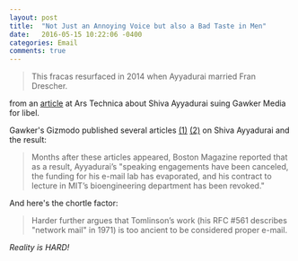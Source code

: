 ```yaml
---
layout: post
title:  "Not Just an Annoying Voice but also a Bad Taste in Men"
date:   2016-05-15 10:22:06 -0400
categories: Email
comments: true
---
```

> This fracas resurfaced in 2014 when Ayyadurai married Fran Drescher.

from an [article](http://arstechnica.com/tech-policy/2016/05/man-who-claims-to-have-invented-e-mail-sues-gawker-for-35m-in-libel-suit/) at Ars Technica about Shiva Ayyadurai suing Gawker Media for libel.

Gawker's Gizmodo published several articles [(1)](http://gizmodo.com/5888702/corruption-lies-and-death-threats-the-crazy-story-of-the-man-who-pretended-to-invent-e-mail) [(2)](http://gizmodo.com/5887480/the-inventor-of-e-mail-did-not-invent-e-mail) on Shiva Ayyadurai and the result:

> Months after these articles appeared, Boston Magazine reported that as a result, Ayyadurai’s "speaking engagements have been canceled, the funding for his e-mail lab has evaporated, and his contract to lecture in MIT’s bioengineering department has been revoked."

And here's the chortle factor:

> Harder further argues that Tomlinson’s work (his RFC #561 describes "network mail" in 1971) is too ancient to be considered proper e-mail.

_Reality is HARD!_
